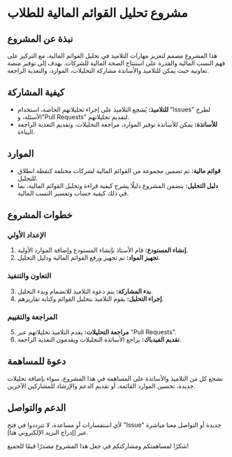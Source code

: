 # مشروع تحليل القوائم المالية للطلاب

## نبذة عن المشروع
هذا المشروع مصمم لتعزيز مهارات التلاميذ في تحليل القوائم المالية، مع التركيز على فهم النسب المالية والقدرة على استنتاج الصحة المالية للشركات. يهدف إلى توفير منصة تعاونية حيث يمكن للتلاميذ والأساتذة مشاركة التحليلات، الموارد، والتغذية الراجعة.

## كيفية المشاركة
- **للتلاميذ:** يُشجع التلاميذ على إجراء تحليلاتهم الخاصة، استخدام "Issues" لطرح الأسئلة، و"Pull Requests" لتقديم تحليلاتهم.
- **للأساتذة:** يمكن للأساتذة توفير الموارد، مراجعة التحليلات، وتقديم التغذية الراجعة البناءة.

## الموارد
- **قوائم مالية:** تم تضمين مجموعة من القوائم المالية لشركات مختلفة كنقطة انطلاق للتحليل.
- **دليل التحليل:** يتضمن المشروع دليلًا يشرح كيفية قراءة وتحليل القوائم المالية، بما في ذلك كيفية حساب وتفسير النسب المالية.

## خطوات المشروع

### الإعداد الأولي
1. **إنشاء المستودع:** قام الأستاذ بإنشاء المستودع وإضافة الموارد الأولية.
2. **تجهيز المواد:** تم تجهيز ورفع القوائم المالية ودليل التحليل.

### التعاون والتنفيذ
3. **بدء المشاركة:** يتم دعوة التلاميذ للانضمام وبدء التحليل.
4. **إجراء التحليل:** يقوم التلاميذ بتحليل القوائم وكتابة تقاريرهم.

### المراجعة والتقييم
5. **مراجعة التحليلات:** يقدم التلاميذ تحليلاتهم عبر "Pull Requests".
6. **تقديم الفيدباك:** يراجع الأساتذة التحليلات ويقدمون التغذية الراجعة.

## دعوة للمساهمة
نشجع كل من التلاميذ والأساتذة على المساهمة في هذا المشروع، سواء بإضافة تحليلات جديدة، تحسين الموارد القائمة، أو تقديم الدعم والإرشاد للمشاركين الآخرين.

## الدعم والتواصل
لأي استفسارات أو مساعدة، لا تترددوا في فتح "Issue" جديدة أو التواصل معنا مباشرة عبر [إدراج البريد الإلكتروني هنا].

شكرًا لمساهمتكم ومشاركتكم في جعل هذا المشروع مصدرًا قيمًا للجميع!
